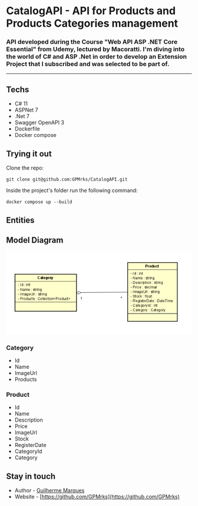 # CatalogAPI - API for Products and Products Categories management

### API developed during the Course "Web API ASP .NET Core Essential" from Udemy, lectured by Macoratti. I'm diving into the world of C# and ASP .Net in order to develop an Extension Project that I subscribed and was selected to be part of.

---

## Techs

* C# 11
* ASPNet 7
* .Net 7
* Swagger OpenAPI 3
* Dockerfile
* Docker compose

## Trying it out

Clone the repo:

```
git clone git@github.com:GPMrks/CatalogAPI.git
```

Inside the project's folder run the following command:

```
docker compose up --build
```

## Entities

## Model Diagram

![Diagram](Image/model.png)

### Category

* Id
* Name
* ImageUrl
* Products

### Product

* Id
* Name
* Description
* Price
* ImageUrl
* Stock
* RegisterDate
* CategoryId
* Category

## Stay in touch

- Author - [Guilherme Marques](https://www.linkedin.com/in/guilherme-p-marques/)
- Website - [https://github.com/GPMrks](https://github.com/GPMrks)


